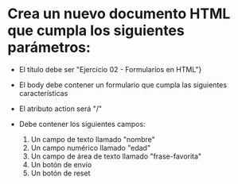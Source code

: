 # Crea un nuevo documento HTML que cumpla los siguientes parámetros:

- El título debe ser "Ejercicio 02 - Formularios en HTML"}
- El body debe contener un formulario que cumpla las siguientes características
- El atributo action será "/"

- Debe contener los siguientes campos:

    1. Un campo de texto llamado "nombre"
    2. Un campo numérico llamado "edad"
    3. Un campo de área de texto llamado "frase-favorita"
    4. Un botón de envío
    5. Un botón de reset
